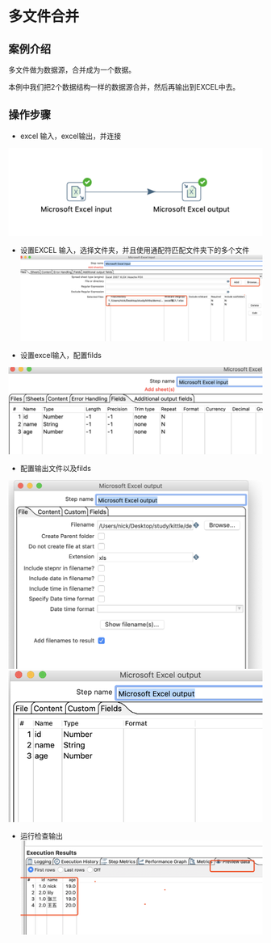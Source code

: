 #  多文件合并

## 案例介绍

多文件做为数据源，合并成为一个数据。 

本例中我们把2个数据结构一样的数据源合并，然后再输出到EXCEL中去。 


## 操作步骤


*  excel 输入，excel输出，并连接

![](./assets/2019-06-08-15-34-45.png)

* 设置EXCEL 输入，选择文件夹，并且使用通配符匹配文件夹下的多个文件 
![](./assets/2019-06-08-15-35-46.png)

* 设置excel输入，配置filds 

![](./assets/2019-06-08-15-36-07.png)

* 配置输出文件以及filds  

![](./assets/2019-06-08-15-36-33.png)  
![](./assets/2019-06-08-15-36-41.png)



*  运行检查输出  
![](./assets/2019-06-08-15-37-11.png)
